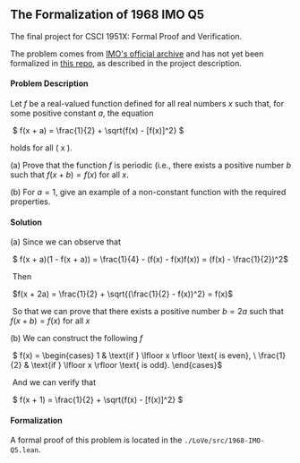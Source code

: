 ## The Formalization of 1968 IMO Q5

The final project for CSCI 1951X: Formal Proof and Verification.

The problem comes from [IMO's official archive](https://www.imo-official.org/problems.aspx) and has not yet been formalized in [this repo](https://github.com/leanprover-community/mathlib4/tree/master/Archive/Imo), as described in the project description.



#### Problem Description

Let $f$ be a real-valued function defined for all real numbers $x$ such that, for some positive constant $a$, the equation 

​                                             $ f(x + a) = \frac{1}{2} + \sqrt{f(x) - [f(x)]^2} $

holds for all \( x \).  

(a) Prove that the function $f$ is periodic (i.e., there exists a positive number $b$ such that  $f(x + b) = f(x)$ for all $x$.   

(b) For $a = 1$, give an example of a non-constant function with the required properties.



#### Solution

(a) Since we can observe that 

​     $ f(x + a)(1 - f(x + a)) = \frac{1}{4} - (f(x) - f(x)f(x)) = (f(x) - \frac{1}{2})^2$

​     Then

​     $f(x + 2a) = \frac{1}{2} + \sqrt{(\frac{1}{2} - f(x))^2} = f(x)$

​     So that we can prove that there exists a positive number $b = 2a$ such that  $f(x + b) = f(x)$ for all $x$

(b) We can construct the following $f$

​	$  f(x) = \begin{cases} 1 & \text{if } \lfloor x \rfloor \text{ is even}, \\ \frac{1}{2} & \text{if } \lfloor x \rfloor \text{ is odd}. \end{cases}$

​      And we can verify that 

​	$ f(x + 1) = \frac{1}{2} + \sqrt{f(x) - [f(x)]^2} $



#### Formalization

A formal proof of this problem is located in the `./LoVe/src/1968-IMO-Q5.lean`.
